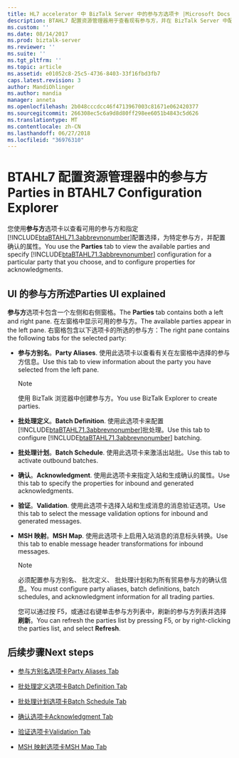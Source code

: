 ```yaml
---
title: HL7 accelerator 中 BizTalk Server 中的参与方选项卡 |Microsoft Docs
description: BTAHL7 配置资源管理器用于查看现有参与方，并在 BizTalk Server 中配置确认
ms.custom: ''
ms.date: 08/14/2017
ms.prod: biztalk-server
ms.reviewer: ''
ms.suite: ''
ms.tgt_pltfrm: ''
ms.topic: article
ms.assetid: e01052c8-25c5-4736-8403-33f16fbd3fb7
caps.latest.revision: 3
author: MandiOhlinger
ms.author: mandia
manager: anneta
ms.openlocfilehash: 2b048cccdcc46f4713967003c81671e062420377
ms.sourcegitcommit: 266308ec5c6a9d8d80ff298ee6051b4843c5d626
ms.translationtype: MT
ms.contentlocale: zh-CN
ms.lasthandoff: 06/27/2018
ms.locfileid: "36976310"
---
```

# <a name="parties-in-btahl7-configuration-explorer"></a><span data-ttu-id="69117-103">BTAHL7 配置资源管理器中的参与方</span><span class="sxs-lookup"><span data-stu-id="69117-103">Parties in BTAHL7 Configuration Explorer</span></span>
<span data-ttu-id="69117-104">您使用**参与方**选项卡以查看可用的参与方和指定[!INCLUDE[btaBTAHL71.3abbrevnonumber](../../includes/btabtahl71-3abbrevnonumber-md.md)]配置选择，为特定参与方，并配置确认的属性。</span><span class="sxs-lookup"><span data-stu-id="69117-104">You use the **Parties** tab to view the available parties and specify [!INCLUDE[btaBTAHL71.3abbrevnonumber](../../includes/btabtahl71-3abbrevnonumber-md.md)] configuration for a particular party that you choose, and to configure properties for acknowledgments.</span></span> 

## <a name="parties-ui-explained"></a><span data-ttu-id="69117-105">UI 的参与方所述</span><span class="sxs-lookup"><span data-stu-id="69117-105">Parties UI explained</span></span>
<span data-ttu-id="69117-106">**参与方**选项卡包含一个左侧和右侧窗格。</span><span class="sxs-lookup"><span data-stu-id="69117-106">The **Parties** tab contains both a left and right pane.</span></span> <span data-ttu-id="69117-107">在左窗格中显示可用的参与方。</span><span class="sxs-lookup"><span data-stu-id="69117-107">The available parties appear in the left pane.</span></span> <span data-ttu-id="69117-108">右窗格包含以下选项卡的所选的参与方：</span><span class="sxs-lookup"><span data-stu-id="69117-108">The right pane contains the following tabs for the selected party:</span></span>  
  
- <span data-ttu-id="69117-109">**参与方别名**。</span><span class="sxs-lookup"><span data-stu-id="69117-109">**Party Aliases**.</span></span> <span data-ttu-id="69117-110">使用此选项卡以查看有关在左窗格中选择的参与方信息。</span><span class="sxs-lookup"><span data-stu-id="69117-110">Use this tab to view information about the party you have selected from the left pane.</span></span>  
  
  > [!NOTE]
  >  <span data-ttu-id="69117-111">使用 BizTalk 浏览器中创建参与方。</span><span class="sxs-lookup"><span data-stu-id="69117-111">You use BizTalk Explorer to create parties.</span></span>  
  
- <span data-ttu-id="69117-112">**批处理定义**。</span><span class="sxs-lookup"><span data-stu-id="69117-112">**Batch Definition**.</span></span> <span data-ttu-id="69117-113">使用此选项卡来配置[!INCLUDE[btaBTAHL71.3abbrevnonumber](../../includes/btabtahl71-3abbrevnonumber-md.md)]批处理。</span><span class="sxs-lookup"><span data-stu-id="69117-113">Use this tab to configure [!INCLUDE[btaBTAHL71.3abbrevnonumber](../../includes/btabtahl71-3abbrevnonumber-md.md)] batching.</span></span>  
  
- <span data-ttu-id="69117-114">**批处理计划**。</span><span class="sxs-lookup"><span data-stu-id="69117-114">**Batch Schedule**.</span></span> <span data-ttu-id="69117-115">使用此选项卡来激活出站批。</span><span class="sxs-lookup"><span data-stu-id="69117-115">Use this tab to activate outbound batches.</span></span>  
  
- <span data-ttu-id="69117-116">**确认**。</span><span class="sxs-lookup"><span data-stu-id="69117-116">**Acknowledgment**.</span></span> <span data-ttu-id="69117-117">使用此选项卡来指定入站和生成确认的属性。</span><span class="sxs-lookup"><span data-stu-id="69117-117">Use this tab to specify the properties for inbound and generated acknowledgments.</span></span>  
  
- <span data-ttu-id="69117-118">**验证**。</span><span class="sxs-lookup"><span data-stu-id="69117-118">**Validation**.</span></span> <span data-ttu-id="69117-119">使用此选项卡选择入站和生成消息的消息验证选项。</span><span class="sxs-lookup"><span data-stu-id="69117-119">Use this tab to select the message validation options for inbound and generated messages.</span></span>  
  
- <span data-ttu-id="69117-120">**MSH 映射**。</span><span class="sxs-lookup"><span data-stu-id="69117-120">**MSH Map**.</span></span> <span data-ttu-id="69117-121">使用此选项卡上启用入站消息的消息标头转换。</span><span class="sxs-lookup"><span data-stu-id="69117-121">Use this tab to enable message header transformations for inbound messages.</span></span>  
  
  > [!NOTE]
  >  <span data-ttu-id="69117-122">必须配置参与方别名、 批次定义、 批处理计划和为所有贸易参与方的确认信息。</span><span class="sxs-lookup"><span data-stu-id="69117-122">You must configure party aliases, batch definitions, batch schedules, and acknowledgment information for all trading parties.</span></span>  
  > 
  >  <span data-ttu-id="69117-123">您可以通过按 F5，或通过右键单击参与方列表中，刷新的参与方列表并选择**刷新**。</span><span class="sxs-lookup"><span data-stu-id="69117-123">You can refresh the parties list by pressing F5, or by right-clicking the parties list, and select **Refresh**.</span></span>  
  
## <a name="next-steps"></a><span data-ttu-id="69117-124">后续步骤</span><span class="sxs-lookup"><span data-stu-id="69117-124">Next steps</span></span>  
  
-   [<span data-ttu-id="69117-125">参与方别名选项卡</span><span class="sxs-lookup"><span data-stu-id="69117-125">Party Aliases Tab</span></span>](../../adapters-and-accelerators/accelerator-hl7/party-aliases-tab.md)  
  
-   [<span data-ttu-id="69117-126">批处理定义选项卡</span><span class="sxs-lookup"><span data-stu-id="69117-126">Batch Definition Tab</span></span>](../../adapters-and-accelerators/accelerator-hl7/batch-definition-tab.md)  
  
-   [<span data-ttu-id="69117-127">批处理计划选项卡</span><span class="sxs-lookup"><span data-stu-id="69117-127">Batch Schedule Tab</span></span>](../../adapters-and-accelerators/accelerator-hl7/batch-schedule-tab.md)  
  
-   [<span data-ttu-id="69117-128">确认选项卡</span><span class="sxs-lookup"><span data-stu-id="69117-128">Acknowledgment Tab</span></span>](../../adapters-and-accelerators/accelerator-hl7/acknowledgment-tab.md)  
  
-   [<span data-ttu-id="69117-129">验证选项卡</span><span class="sxs-lookup"><span data-stu-id="69117-129">Validation Tab</span></span>](../../adapters-and-accelerators/accelerator-hl7/validation-tab.md)  
  
-   [<span data-ttu-id="69117-130">MSH 映射选项卡</span><span class="sxs-lookup"><span data-stu-id="69117-130">MSH Map Tab</span></span>](../../adapters-and-accelerators/accelerator-hl7/msh-map-tab.md)